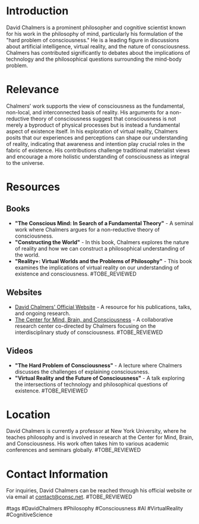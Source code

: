 # Introduction
David Chalmers is a prominent philosopher and cognitive scientist known for his work in the philosophy of mind, particularly his formulation of the "hard problem of consciousness." He is a leading figure in discussions about artificial intelligence, virtual reality, and the nature of consciousness. Chalmers has contributed significantly to debates about the implications of technology and the philosophical questions surrounding the mind-body problem.

# Relevance
Chalmers' work supports the view of consciousness as the fundamental, non-local, and interconnected basis of reality. His arguments for a non-reductive theory of consciousness suggest that consciousness is not merely a byproduct of physical processes but is instead a fundamental aspect of existence itself. In his exploration of virtual reality, Chalmers posits that our experiences and perceptions can shape our understanding of reality, indicating that awareness and intention play crucial roles in the fabric of existence. His contributions challenge traditional materialist views and encourage a more holistic understanding of consciousness as integral to the universe.

# Resources
## Books
- **"The Conscious Mind: In Search of a Fundamental Theory"** - A seminal work where Chalmers argues for a non-reductive theory of consciousness.
- **"Constructing the World"** - In this book, Chalmers explores the nature of reality and how we can construct a philosophical understanding of the world.
- **"Reality+: Virtual Worlds and the Problems of Philosophy"** - This book examines the implications of virtual reality on our understanding of existence and consciousness. #TOBE_REVIEWED

## Websites
- [David Chalmers' Official Website](http://consc.net) - A resource for his publications, talks, and ongoing research.
- [The Center for Mind, Brain, and Consciousness](https://www.cmbc.columbia.edu) - A collaborative research center co-directed by Chalmers focusing on the interdisciplinary study of consciousness. #TOBE_REVIEWED

## Videos
- **"The Hard Problem of Consciousness"** - A lecture where Chalmers discusses the challenges of explaining consciousness.
- **"Virtual Reality and the Future of Consciousness"** - A talk exploring the intersections of technology and philosophical questions of existence. #TOBE_REVIEWED

# Location
David Chalmers is currently a professor at New York University, where he teaches philosophy and is involved in research at the Center for Mind, Brain, and Consciousness. His work often takes him to various academic conferences and seminars globally. #TOBE_REVIEWED

# Contact Information
For inquiries, David Chalmers can be reached through his official website or via email at [contact@consc.net](mailto:contact@consc.net). #TOBE_REVIEWED

#tags 
#DavidChalmers #Philosophy #Consciousness #AI #VirtualReality #CognitiveScience
